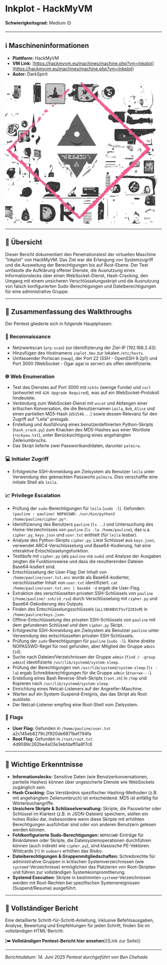 # Inkplot - HackMyVM

**Schwierigkeitsgrad:** Medium 🟡

---

## ℹ️ Maschineninformationen

*   **Plattform:** HackMyVM
*   **VM Link:** [https://hackmyvm.eu/machines/machine.php?vm=Inkplot](https://hackmyvm.eu/machines/machine.php?vm=Inkplot)
*   **Autor:** DarkSpirit

![Inkplot Machine Icon](Inkplot.png)

---

## 🏁 Übersicht

Dieser Bericht dokumentiert den Penetrationstest der virtuellen Maschine "Inkplot" von HackMyVM. Das Ziel war die Erlangung von Systemzugriff und die Ausweitung der Berechtigungen bis auf Root-Ebene. Der Test umfasste die Aufklärung offener Dienste, die Ausnutzung eines Informationslecks über einen WebSocket-Dienst, Hash-Cracking, den Umgang mit einem unsicheren Verschlüsselungsskript und die Ausnutzung von falsch konfigurierten Sudo-Berechtigungen und Dateiberechtigungen für eine administrative Gruppe.

---

## 📖 Zusammenfassung des Walkthroughs

Der Pentest gliederte sich in folgende Hauptphasen:

### 🔎 Reconnaissance

*   Netzwerkscan (`arp-scan`) zur Identifizierung der Ziel-IP (192.168.2.43).
*   Hinzufügen des Hostnamens `inplot.hmv` zur lokalen `/etc/hosts`.
*   Umfassender Portscan (`nmap`), der Port 22 (SSH - OpenSSH 9.2p1) und Port 3000 (WebSocket - Ogar agar.io server) als offen identifizierte.

### 🌐 Web Enumeration

*   Test des Dienstes auf Port 3000 mit `nikto` (wenige Funde) und `curl` (antwortet mit `426 Upgrade Required`), was auf ein WebSocket-Protokoll hindeutete.
*   Verbindung zum WebSocket-Dienst mit `wscat` und Abfangen einer kritischen Konversation, die die Benutzernamen `Leila`, `Bob`, `Alice` und einen partiellen MD5-Hash (`d51540...`) sowie dessen Relevanz für den Zugriff auf "Leila" preisgab.
*   Erstellung und Ausführung eines benutzerdefinierten Python-Skripts (`hash_crack.py`) zum Knacken des MD5-Hashes aus einer Wortliste (`rockyou.txt`), unter Berücksichtigung eines angehängten Zeilenumbruchs.
*   Das Skript lieferte zwei Passwortkandidaten, darunter `palmira`.

### 💻 Initialer Zugriff

*   Erfolgreiche SSH-Anmeldung am Zielsystem als Benutzer `leila` unter Verwendung des geknackten Passworts `palmira`. Dies verschaffte eine initiale Shell als `leila`.

### 📈 Privilege Escalation

*   Prüfung der `sudo`-Berechtigungen für `leila` (`sudo -l`). Gefunden: `(pauline : pauline) NOPASSWD: /usr/bin/python3 /home/pauline/cipher.py*`.
*   Identifizierung des Benutzers `pauline` (`ls ..`) und Untersuchung des Home-Verzeichnisses von `pauline` (`ls -la /home/pauline`), das u.a. `cipher.py`, `keys.json` und `user.txt` enthielt (für `leila` lesbar).
*   Analyse des Python-Skripts `cipher.py`: Liest Schlüssel aus `keys.json`, verwendet ARC4-Verschlüsselung und Base64-Kodierung, hat eine interaktive Entschlüsselungsfunktion.
*   Testläufe mit `cipher.py` (als `pauline` via `sudo`) und Analyse der Ausgaben zeigten die Funktionsweise und dass die resultierenden Dateien Base64-kodiert sind.
*   Entschlüsselung der User-Flag: Der Inhalt von `/home/pauline/user.txt.enc` wurde als Base64-kodierter, verschlüsselter Inhalt von `user.txt` identifiziert. `cat /home/pauline/user.txt.enc | base64 -d` ergab die User-Flag.
*   Extraktion des verschlüsselten privaten SSH-Schlüssels von `pauline` (`/home/pauline/.ssh/id_rsa`) durch Verschlüsselung mit `cipher.py` und Base64-Dekodierung des Outputs.
*   Finden des Entschlüsselungsschlüssels (`aLLtBh0BVCFSvfZ203sM`) in `/home/pauline/keys.json`.
*   Offline-Entschlüsselung des privaten SSH-Schlüssels von `pauline` mit dem gefundenen Schlüssel und dem `cipher.py` Skript.
*   Erfolgreiche SSH-Anmeldung am Zielsystem als Benutzer `pauline` unter Verwendung des entschlüsselten privaten SSH-Schlüssels.
*   Prüfung der `sudo`-Berechtigungen für `pauline` (`sudo -l`). Keine direkte NOPASSWD-Regel für root gefunden, aber Mitglied der Gruppe `admin` (`id`).
*   Suche nach Dateien/Verzeichnissen der Gruppe `admin` (`find / -group admin`) identifizierte `/usr/lib/systemd/system-sleep`.
*   Prüfung der Berechtigungen von `/usr/lib/systemd/system-sleep` (`ls -la`) ergab Schreibberechtigungen für die Gruppe `admin` (`drwxrwx---`).
*   Erstellung eines Bash Reverse-Shell-Skripts (`root.sh`) in `/tmp` und Kopieren nach `/usr/lib/systemd/system-sleep`.
*   Einrichtung eines Netcat-Listeners auf der Angreifer-Maschine.
*   Warten auf ein System-Suspend-Ereignis, das das Skript als Root auslöste.
*   Der Netcat-Listener empfing eine Root-Shell vom Zielsystem.

### 🚩 Flags

*   **User Flag:** Gefunden in `/home/pauline/user.txt`
    ` `a2c145eb8279c2f920de6871bef794fa` `
*   **Root Flag:** Gefunden in `/root/root.txt`
    ` `4d9089c262be4a03e3ebfdaff0a8f7c6` `

---

## 🧠 Wichtige Erkenntnisse

*   **Informationslecks:** Sensitive Daten (wie Benutzerkonversationen, partielle Hashes) können über ungesicherte Dienste wie WebSockets zugänglich sein.
*   **Hash Cracking:** Das Verständnis spezifischer Hashing-Methoden (z.B. mit angehängtem Zeilenumbruch) ist entscheidend. MD5 ist anfällig für Wörterbuchangriffe.
*   **Unsichere Skripte & Schlüsselverwaltung:** Skripte, die Passwörter oder Schlüssel im Klartext (z.B. in JSON-Dateien) speichern, stellen ein hohes Risiko dar, insbesondere wenn diese Skripte mit erhöhten Berechtigungen ausführbar sind oder von anderen Benutzern gelesen werden können.
*   **Fehlkonfigurierte Sudo-Berechtigungen:** `NOPASSWD`-Einträge für Binärdateien oder Skripte, die Dateisystemoperationen durchführen können (auch indirekt wie `cipher.py`), sind klassische PE-Vektoren. Wildcards (`*`) in `sudoers` erhöhen das Risiko.
*   **Dateiberechtigungen & Gruppenmitgliedschaften:** Schreibrechte für administrative Gruppen in kritischen Systemverzeichnissen (wie `systemd`-Verzeichnisse) ermöglichen das Platzieren von Root-Skripten und führen zur vollständigen Systemkompromittierung.
*   **Systemd Execution:** Skripte in bestimmten `systemd`-Verzeichnissen werden mit Root-Rechten bei spezifischen Systemereignissen (Suspend/Resume) ausgeführt.

---

## 📄 Vollständiger Bericht

Eine detaillierte Schritt-für-Schritt-Anleitung, inklusive Befehlsausgaben, Analyse, Bewertung und Empfehlungen für jeden Schritt, finden Sie im vollständigen HTML-Bericht:

[**➡️ Vollständigen Pentest-Bericht hier ansehen**]({Link zur Seite})

---

*Berichtsdatum: 14. Juni 2025*
*Pentest durchgeführt von Ben Chehade*
